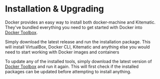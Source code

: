 # Installation & Upgrading

Docker provides an easy way to install both docker-machine and Kitematic. They've bundled everything you need to get started with Docker into [Docker Toolbox](https://www.docker.com/products/docker-toolbox).

Simply download the latest release and run the installation package. This will install VirtualBox, Docker CLI, Kitematic and anything else you would need to start working with Docker images and containers

To update any of the installed tools, simply download the latest version of [Docker Toolbox](https://www.docker.com/products/docker-toolbox) and run it again. This will first check if the installed packages can be updated before attempting to install anything.